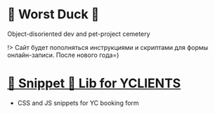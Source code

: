 # 🦆 Worst Duck 🦆
Object-disoriented dev and pet-project cemetеry

!> Сайт будет пополняться инструкциями и скриптами для формы онлайн-записи. 
   После нового года=)

# [🧻 Snippet 🧻 Lib for YCLIENTS](https://mknzev.github.io)
  * CSS and JS snippets for YC booking form
